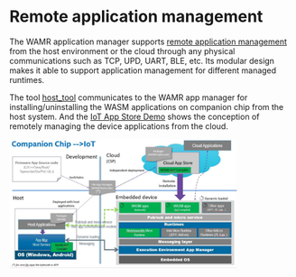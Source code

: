# Remote application management

The WAMR application manager supports [remote application management](../../core/app-mgr) from the host environment or the cloud through any physical communications such as TCP, UPD, UART, BLE, etc. Its modular design makes it able to support application management for different managed runtimes.

The tool [host_tool](../../test-tools/host-tool) communicates to the WAMR app manager for installing/uninstalling the WASM applications on companion chip from the host system. And the [IoT App Store Demo](../../test-tools/IoT-APP-Store-Demo/) shows the conception of remotely managing the device applications from the cloud.


<img src="../../doc/pics/wamr-arch.JPG" width="80%">

